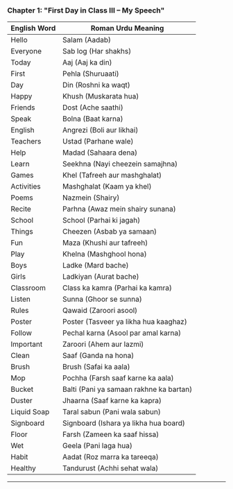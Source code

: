 ### Chapter 1: **"First Day in Class III – My Speech"**

| **English Word**      | **Roman Urdu Meaning**                     |
|-----------------------|--------------------------------------------|
| Hello                 | Salam (Aadab)                             |
| Everyone              | Sab log (Har shakhs)                      |
| Today                 | Aaj (Aaj ka din)                          |
| First                 | Pehla (Shuruaati)                         |
| Day                   | Din (Roshni ka waqt)                      |
| Happy                 | Khush (Muskarata hua)                     |
| Friends               | Dost (Ache saathi)                        |
| Speak                 | Bolna (Baat karna)                        |
| English               | Angrezi (Boli aur likhai)                 |
| Teachers              | Ustad (Parhane wale)                      |
| Help                  | Madad (Sahaara dena)                      |
| Learn                 | Seekhna (Nayi cheezein samajhna)          |
| Games                 | Khel (Tafreeh aur mashghalat)             |
| Activities            | Mashghalat (Kaam ya khel)                 |
| Poems                 | Nazmein (Shairy)                          |
| Recite                | Parhna (Awaz mein shairy sunana)          |
| School                | School (Parhai ki jagah)                  |
| Things                | Cheezen (Asbab ya samaan)                 |
| Fun                   | Maza (Khushi aur tafreeh)                 |
| Play                  | Khelna (Mashghool hona)                   |
| Boys                  | Ladke (Mard bache)                        |
| Girls                 | Ladkiyan (Aurat bache)                    |
| Classroom             | Class ka kamra (Parhai ka kamra)          |
| Listen                | Sunna (Ghoor se sunna)                    |
| Rules                 | Qawaid (Zaroori asool)                    |
| Poster                | Poster (Tasveer ya likha hua kaaghaz)      |
| Follow                | Pechal karna (Asool par amal karna)       |
| Important             | Zaroori (Ahem aur lazmi)                  |
| Clean                 | Saaf (Ganda na hona)                      |
| Brush                 | Brush (Safai ka aala)                     |
| Mop                   | Pochha (Farsh saaf karne ka aala)         |
| Bucket                | Balti (Pani ya samaan rakhne ka bartan)   |
| Duster                | Jhaarna (Saaf karne ka kapra)             |
| Liquid Soap           | Taral sabun (Pani wala sabun)             |
| Signboard             | Signboard (Ishara ya likha hua board)     |
| Floor                 | Farsh (Zameen ka saaf hissa)              |
| Wet                   | Geela (Pani laga hua)                     |
| Habit                 | Aadat (Roz marra ka tareeqa)              |
| Healthy               | Tandurust (Achhi sehat wala)              |

---
